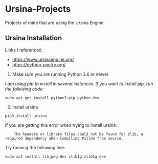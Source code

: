 # Ursina-Projects
Projects of mine that are using the Ursina Engine


## Ursina Installation
Links I referenced:
- https://www.ursinaengine.org/
- https://python-poetry.org/


1. Make sure you are running Python 3.6 or newer.

*I am using pip to install in several instances. If you want to install pip, run the following code:*

`sudo apt-get install python3-pip python-dev`

2. Install ursina

`pip3 install ursina`

If you are getting this error when trying to install ursina:

`    The headers or library files could not be found for zlib,
    a required dependency when compiling Pillow from source.`
    
Try running the following line:

`sudo apt install libjpeg-dev zlib1g zlib1g-dev`

